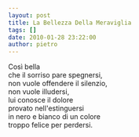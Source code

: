 ```yaml
---
layout: post
title: La Bellezza Della Meraviglia
tags: []
date: 2010-01-28 23:22:00
author: pietro
---
```

Così bella<br/>che il sorriso pare spegnersi,<br/>non vuole offendere il silenzio,<br/>non vuole illudersi,<br/>lui conosce il dolore<br/>provato nell'estinguersi<br/>in nero e bianco di un colore<br/>troppo felice per perdersi.
